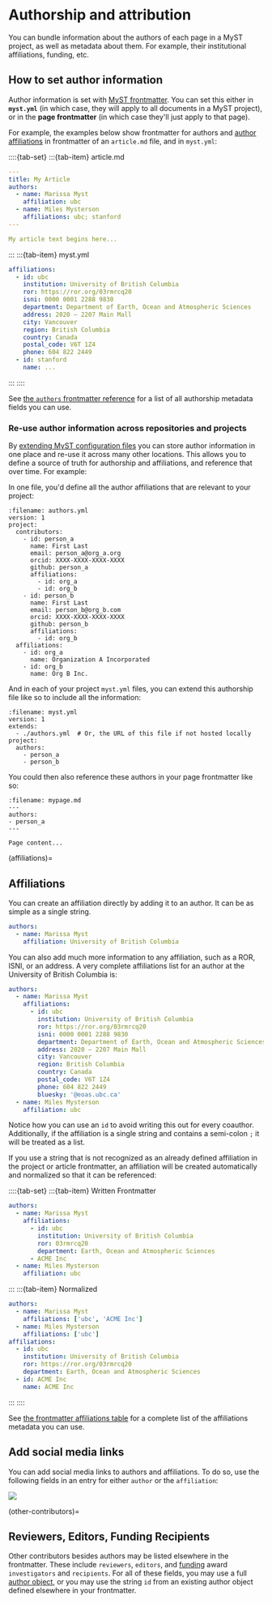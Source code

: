 # Authorship and attribution

You can bundle information about the authors of each page in a MyST project, as well as metadata about them.
For example, their institutional affiliations, funding, etc. 

## How to set author information

Author information is set with [MyST frontmatter](./frontmatter.md).
You can set this either in **`myst.yml`** (in which case, they will apply to all documents in a MyST project), or in the **page frontmatter** (in which case they'll just apply to that page).

For example, the examples below show frontmatter for authors and [author affiliations](#affiliations) in frontmatter of an `article.md` file, and in `myst.yml`:

::::{tab-set}
:::{tab-item} article.md

```yaml
---
title: My Article
authors:
  - name: Marissa Myst
    affiliation: ubc
  - name: Miles Mysterson
    affiliations: ubc; stanford
---

My article text begins here...
```

:::
:::{tab-item} myst.yml

```yaml
affiliations:
  - id: ubc
    institution: University of British Columbia
    ror: https://ror.org/03rmrcq20
    isni: 0000 0001 2288 9830
    department: Department of Earth, Ocean and Atmospheric Sciences
    address: 2020 – 2207 Main Mall
    city: Vancouver
    region: British Columbia
    country: Canada
    postal_code: V6T 1Z4
    phone: 604 822 2449
  - id: stanford
    name: ...
```

:::
::::

See [the `authors` frontmatter reference](#frontmatter:authors) for a list of all authorship metadata fields you can use.

### Re-use author information across repositories and projects

By [extending MyST configuration files](#composing-myst-yml) you can store author information in one place and re-use it across many other locations.
This allows you to define a source of truth for authorship and affiliations, and reference that over time. For example:

In one file, you'd define all the author affiliations that are relevant to your project:

```{code-block} yaml
:filename: authors.yml
version: 1
project:
  contributors:
    - id: person_a
      name: First Last
      email: person_a@org_a.org
      orcid: XXXX-XXXX-XXXX-XXXX
      github: person_a
      affiliations:
        - id: org_a
        - id: org_b
    - id: person_b
      name: First Last
      email: person_b@org_b.com
      orcid: XXXX-XXXX-XXXX-XXXX
      github: person_b
      affiliations:
        - id: org_b
  affiliations:
    - id: org_a
      name: Organization A Incorporated
    - id: org_b
      name: Org B Inc.
```

And in each of your project `myst.yml` files, you can extend this authorship file like so to include all the information:

```{code-block} yaml
:filename: myst.yml
version: 1
extends:
  - ./authors.yml  # Or, the URL of this file if not hosted locally
project:
  authors:
    - person_a
    - person_b
```

You could then also reference these authors in your page frontmatter like so:

```{code-block} markdown
:filename: mypage.md
---
authors:
- person_a
---

Page content...
```

(affiliations)=
## Affiliations

You can create an affiliation directly by adding it to an author.
It can be as simple as a single string.

```yaml
authors:
  - name: Marissa Myst
    affiliation: University of British Columbia
```

You can also add much more information to any affiliation, such as a ROR, ISNI, or an address.
A very complete affiliations list for an author at the University of British Columbia is:

```yaml
authors:
  - name: Marissa Myst
    affiliations:
      - id: ubc
        institution: University of British Columbia
        ror: https://ror.org/03rmrcq20
        isni: 0000 0001 2288 9830
        department: Department of Earth, Ocean and Atmospheric Sciences
        address: 2020 – 2207 Main Mall
        city: Vancouver
        region: British Columbia
        country: Canada
        postal_code: V6T 1Z4
        phone: 604 822 2449
        bluesky: '@eoas.ubc.ca'
  - name: Miles Mysterson
    affiliation: ubc
```

Notice how you can use an `id` to avoid writing this out for every coauthor.
Additionally, if the affiliation is a single string and contains a semi-colon `;` it will be treated as a list.

If you use a string that is not recognized as an already defined affiliation in the project or article frontmatter, an affiliation will be created automatically and normalized so that it can be referenced:

::::{tab-set}
:::{tab-item} Written Frontmatter

```yaml
authors:
  - name: Marissa Myst
    affiliations:
      - id: ubc
        institution: University of British Columbia
        ror: 03rmrcq20
        department: Earth, Ocean and Atmospheric Sciences
      - ACME Inc
  - name: Miles Mysterson
    affiliation: ubc
```

:::
:::{tab-item} Normalized

```yaml
authors:
  - name: Marissa Myst
    affiliations: ['ubc', 'ACME Inc']
  - name: Miles Mysterson
    affiliations: ['ubc']
affiliations:
  - id: ubc
    institution: University of British Columbia
    ror: https://ror.org/03rmrcq20
    department: Earth, Ocean and Atmospheric Sciences
  - id: ACME Inc
    name: ACME Inc
```

:::
::::

See [the frontmatter affiliations table](#table-frontmatter-affiliations) for a complete list of the affiliations metadata you can use.

## Add social media links 

You can add social media links to authors and affiliations.
To do so, use the following fields in an entry for either `author` or the `affiliation`:

![](#table-frontmatter-social-links)

(other-contributors)=
## Reviewers, Editors, Funding Recipients

Other contributors besides authors may be listed elsewhere in the frontmatter.
These include `reviewers`, `editors`, and [funding](#frontmatter:funding) award `investigators` and `recipients`.
For all of these fields, you may use a full [author object](#frontmatter:authors), or you may use the string `id` from an existing author object defined elsewhere in your frontmatter.
